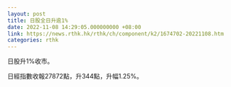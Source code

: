 ```yaml
---
layout: post
title: 日股全日升逾1%
date: 2022-11-08 14:29:05.000000000 +08:00
link: https://news.rthk.hk/rthk/ch/component/k2/1674702-20221108.htm
categories: rthk
---
```


日股升1%收市。

日經指數收報27872點，升344點，升幅1.25%。
